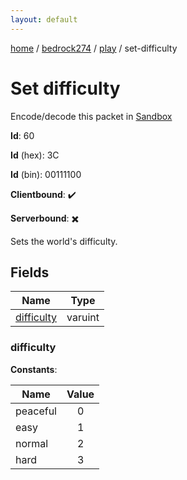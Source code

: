 ```yaml
---
layout: default
---
```


[home](/)  /  [bedrock274](/protocol/bedrock274)  /  [play](/protocol/bedrock274/play)  /  set-difficulty

# Set difficulty

Encode/decode this packet in [Sandbox](../../../sandbox/bedrock274#Play.SetDifficulty)

**Id**: 60

**Id** (hex): 3C

**Id** (bin): 00111100

**Clientbound**: ✔️

**Serverbound**: ✖️

Sets the world's difficulty.

## Fields

Name | Type
---|---
[difficulty](#difficulty) | varuint

### difficulty

**Constants**:

Name | Value
---|:---:
peaceful | 0
easy | 1
normal | 2
hard | 3
